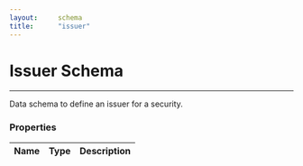 ```yaml
---
layout:		schema
title:		"issuer"
---
```


# Issuer Schema

---

Data schema to define an issuer for a security.

### Properties

Name | Type | Description
--- | --- | ---
